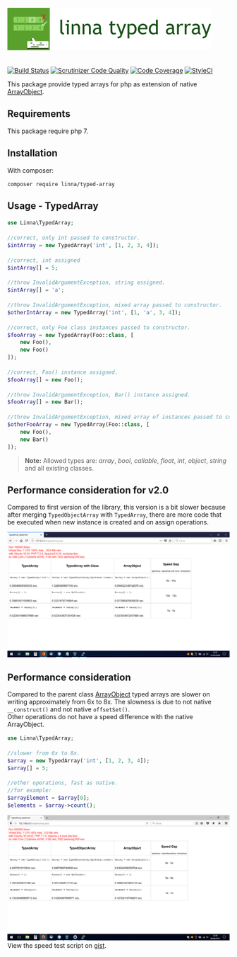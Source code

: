 ![Linna Array](logo-array.png)
<br/>
<br/>
<br/>
[![Build Status](https://travis-ci.org/linna/typed-array.svg?branch=master)](https://travis-ci.org/linna/typed-array)
[![Scrutinizer Code Quality](https://scrutinizer-ci.com/g/linna/typed-array/badges/quality-score.png?b=master)](https://scrutinizer-ci.com/g/linna/typed-array/?branch=master)
[![Code Coverage](https://scrutinizer-ci.com/g/linna/typed-array/badges/coverage.png?b=master)](https://scrutinizer-ci.com/g/linna/typed-array/?branch=master)
[![StyleCI](https://styleci.io/repos/93407083/shield?branch=master&style=flat)](https://styleci.io/repos/93407083)


This package provide typed arrays for php as extension of native [ArrayObject](http://php.net/manual/en/class.arrayobject.php).  

## Requirements
This package require php 7.

## Installation
With composer:
```
composer require linna/typed-array
```

## Usage - TypedArray
```php
use Linna\TypedArray;

//correct, only int passed to constructor.
$intArray = new TypedArray('int', [1, 2, 3, 4]);

//correct, int assigned
$intArray[] = 5;

//throw InvalidArgumentException, string assigned.
$intArray[] = 'a';

//throw InvalidArgumentException, mixed array passed to constructor.
$otherIntArray = new TypedArray('int', [1, 'a', 3, 4]);

//correct, only Foo class instances passed to constructor.
$fooArray = new TypedArray(Foo::class, [
    new Foo(),
    new Foo()
]);

//correct, Foo() instance assigned.
$fooArray[] = new Foo();

//throw InvalidArgumentException, Bar() instance assigned.
$fooArray[] = new Bar();

//throw InvalidArgumentException, mixed array of instances passed to constructor.
$otherFooArray = new TypedArray(Foo::class, [
    new Foo(),
    new Bar()
]);
```

> **Note:** Allowed types are: *array*, *bool*, *callable*, *float*, *int*, *object*, *string* and all existing classes.

## Performance consideration for v2.0
Compared to first version of the library, this version is a bit slower because after merging `TypedObjectArray` with `TypedArray`,
there are more code that be executed when new instance is created and on assign operations.

![Array Speed Test](array-speed-test-v2.png)

## Performance consideration
Compared to the parent class [ArrayObject](http://php.net/manual/en/class.arrayobject.php) typed arrays are slower on writing
approximately from 6x to 8x. The slowness is due to not native `__construct()` and not native `offsetSet()`.  
Other operations do not have a speed difference with the native ArrayObject.
```php
use Linna\TypedArray;

//slower from 6x to 8x.
$array = new TypedArray('int', [1, 2, 3, 4]);
$array[] = 5;

//other operations, fast as native.
//for example:
$arrayElement = $array[0];
$elements = $array->count();
```
![Array Speed Test](array-speed-test.png)
View the speed test script on [gist](https://gist.github.com/s3b4stian/9441af5855b795cc1569b3cdb5e7526d).